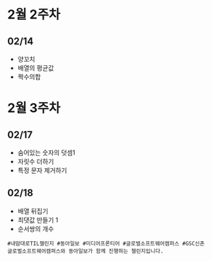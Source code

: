 # 2월 2주차
## 02/14
- 양꼬치
- 배열의 평균값
- 짝수의합

# 2월 3주차
## 02/17
- 숨어있는 숫자의 덧셈1
- 자릿수 더하기
- 특정 문자 제거하기

## 02/18
- 배열 뒤집기
- 최댓값 만들기 1
- 순서쌍의 개수

```
#내맘대로TIL챌린지 #동아일보 #미디어프론티어 #글로벌소프트웨어캠퍼스 #GSC신촌
글로벌소프트웨어캠퍼스와 동아일보가 함께 진행하는 챌린지입니다.
```